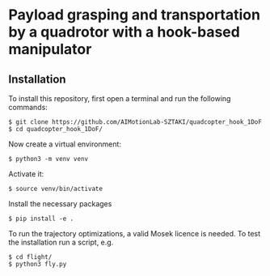 # Payload grasping and transportation by a quadrotor with a hook-based manipulator

## Installation
To install this repository, first open a terminal and run the following commands:
```
$ git clone https://github.com/AIMotionLab-SZTAKI/quadcopter_hook_1DoF
$ cd quadcopter_hook_1DoF/
```
Now create a virtual environment:
```
$ python3 -m venv venv
```
Activate it:
```
$ source venv/bin/activate
```
Install the necessary packages
```
$ pip install -e .
```
To run the trajectory optimizations, a valid Mosek licence is needed.
To test the installation run a script, e.g.
```
$ cd flight/
$ python3 fly.py
```